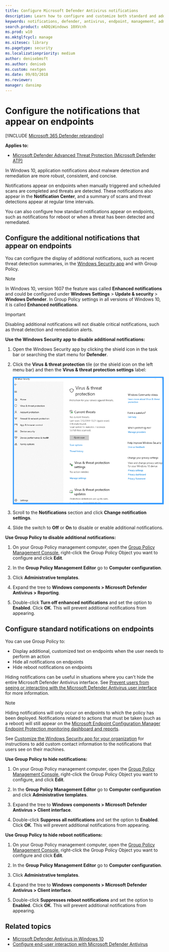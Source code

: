 ```yaml
---
title: Configure Microsoft Defender Antivirus notifications
description: Learn how to configure and customize both standard and additional Microsoft Defender Antivirus notifications on endpoints.
keywords: notifications, defender, antivirus, endpoint, management, admin
search.product: eADQiWindows 10XVcnh
ms.prod: w10
ms.mktglfcycl: manage
ms.sitesec: library
ms.pagetype: security
ms.localizationpriority: medium
author: denisebmsft
ms.author: deniseb
ms.custom: nextgen
ms.date: 09/03/2018
ms.reviewer: 
manager: dansimp
---
```


# Configure the notifications that appear on endpoints

[!INCLUDE [Microsoft 365 Defender rebranding](../../includes/microsoft-defender.md)]


**Applies to:**

- [Microsoft Defender Advanced Threat Protection (Microsoft Defender ATP)](https://go.microsoft.com/fwlink/p/?linkid=2069559)

In Windows 10, application notifications about malware detection and remediation are more robust, consistent, and concise.

Notifications appear on endpoints when manually triggered and scheduled scans are completed and threats are detected. These notifications also appear in the **Notification Center**, and a summary of scans and threat detections appear at regular time intervals.

You can also configure how standard notifications appear on endpoints, such as notifications for reboot or when a threat has been detected and remediated.

## Configure the additional notifications that appear on endpoints

You can configure the display of additional notifications, such as recent threat detection summaries, in the [Windows Security app](microsoft-defender-security-center-antivirus.md) and with Group Policy.

> [!NOTE]
> In Windows 10, version 1607 the feature was called **Enhanced notifications** and could be configured under **Windows Settings** > **Update & security** > **Windows Defender**. In Group Policy settings in all versions of Windows 10, it is called **Enhanced notifications**.

> [!IMPORTANT]
> Disabling additional notifications will not disable critical notifications, such as threat detection and remediation alerts.

**Use the Windows Security app to disable additional notifications:**

1. Open the Windows Security app by clicking the shield icon in the task bar or searching the start menu for **Defender**.

2. Click the **Virus & threat protection** tile (or the shield icon on the left menu bar) and then the **Virus & threat protection settings** label:

    ![Screenshot of the Virus & threat protection settings label in the Windows Security app](images/defender/wdav-protection-settings-wdsc.png)

3. Scroll to the **Notifications** section and click **Change notification settings**.

4. Slide the switch to **Off** or **On** to disable or enable additional notifications.

**Use Group Policy to disable additional notifications:**

1. On your Group Policy management computer, open the [Group Policy Management Console](https://technet.microsoft.com/library/cc731212.aspx), right-click the Group Policy Object you want to configure and click **Edit**.

2. In the **Group Policy Management Editor** go to **Computer configuration**.

3. Click **Administrative templates**.

4. Expand the tree to **Windows components > Microsoft Defender Antivirus > Reporting**.

5. Double-click **Turn off enhanced notifications** and set the option to **Enabled**. Click **OK**. This will prevent additional notifications from appearing.

## Configure standard notifications on endpoints

You can use Group Policy to:

- Display additional, customized text on endpoints when the user needs to perform an action
- Hide all notifications on endpoints
- Hide reboot notifications on endpoints

Hiding notifications can be useful in situations where you can't hide the entire Microsoft Defender Antivirus interface. See [Prevent users from seeing or interacting with the Microsoft Defender Antivirus user interface](prevent-end-user-interaction-microsoft-defender-antivirus.md) for more information. 

> [!NOTE]
> Hiding notifications will only occur on endpoints to which the policy has been deployed. Notifications related to actions that must be taken (such as a reboot) will still appear on the [Microsoft Endpoint Configuration Manager Endpoint Protection monitoring dashboard and reports](https://docs.microsoft.com/configmgr/protect/deploy-use/monitor-endpoint-protection). 

See [Customize the Windows Security app for your organization](../windows-defender-security-center/windows-defender-security-center.md) for instructions to add custom contact information to the notifications that users see on their machines.

**Use Group Policy to hide notifications:**

1. On your Group Policy management computer, open the [Group Policy Management Console](https://technet.microsoft.com/library/cc731212.aspx), right-click the Group Policy Object you want to configure, and click **Edit**.

2. In the **Group Policy Management Editor** go to **Computer configuration** and click **Administrative templates**.

3. Expand the tree to **Windows components > Microsoft Defender Antivirus > Client interface**. 

4. Double-click **Suppress all notifications** and set the option to **Enabled**. Click **OK**. This will prevent additional notifications from appearing.

**Use Group Policy to hide reboot notifications:**

1. On your Group Policy management computer, open the [Group Policy Management Console](https://technet.microsoft.com/library/cc731212.aspx), right-click the Group Policy Object you want to configure and click **Edit**.

2. In the **Group Policy Management Editor** go to **Computer configuration**.

3. Click **Administrative templates**.

4. Expand the tree to **Windows components > Microsoft Defender Antivirus > Client interface**.

5. Double-click **Suppresses reboot notifications** and set the option to **Enabled**. Click **OK**. This will prevent additional notifications from appearing.

## Related topics

- [Microsoft Defender Antivirus in Windows 10](microsoft-defender-antivirus-in-windows-10.md)
- [Configure end-user interaction with Microsoft Defender Antivirus](configure-end-user-interaction-microsoft-defender-antivirus.md)
